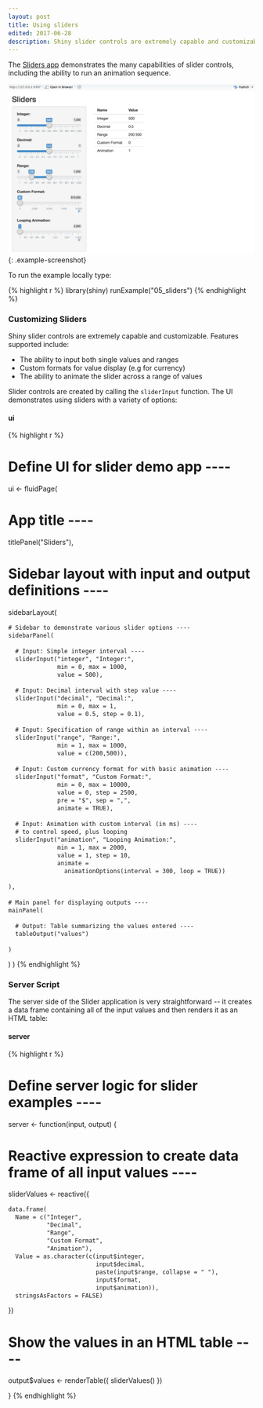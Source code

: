 ```yaml
---
layout: post
title: Using sliders
edited: 2017-06-28
description: Shiny slider controls are extremely capable and customizable. Features supported include the ability to input both single values and ranges, custom formats for value display (e.g for currency), and the ability to animate the slider across a range of values.
---
```


The [Sliders app](/gallery/sliders.html) demonstrates the many capabilities of slider controls, including the ability to run an animation sequence. 

![Sliders Screenshot](../../images/examples/05_sliders.png){: .example-screenshot}

To run the example locally type: 

{% highlight r %}
library(shiny)
runExample("05_sliders")
{% endhighlight %}


### Customizing Sliders

Shiny slider controls are extremely capable and customizable. Features supported include:

* The ability to input both single values and ranges
* Custom formats for value display (e.g for currency)
* The ability to animate the slider across a range of values

Slider controls are created by calling the `sliderInput` function. The UI demonstrates using sliders with a variety of options:

#### ui

{% highlight r %}
# Define UI for slider demo app ----
ui <- fluidPage(

  # App title ----
  titlePanel("Sliders"),

  # Sidebar layout with input and output definitions ----
  sidebarLayout(

    # Sidebar to demonstrate various slider options ----
    sidebarPanel(

      # Input: Simple integer interval ----
      sliderInput("integer", "Integer:",
                  min = 0, max = 1000,
                  value = 500),

      # Input: Decimal interval with step value ----
      sliderInput("decimal", "Decimal:",
                  min = 0, max = 1,
                  value = 0.5, step = 0.1),

      # Input: Specification of range within an interval ----
      sliderInput("range", "Range:",
                  min = 1, max = 1000,
                  value = c(200,500)),

      # Input: Custom currency format for with basic animation ----
      sliderInput("format", "Custom Format:",
                  min = 0, max = 10000,
                  value = 0, step = 2500,
                  pre = "$", sep = ",",
                  animate = TRUE),

      # Input: Animation with custom interval (in ms) ----
      # to control speed, plus looping
      sliderInput("animation", "Looping Animation:",
                  min = 1, max = 2000,
                  value = 1, step = 10,
                  animate =
                    animationOptions(interval = 300, loop = TRUE))

    ),

    # Main panel for displaying outputs ----
    mainPanel(

      # Output: Table summarizing the values entered ----
      tableOutput("values")

    )
  )
)
{% endhighlight %}


### Server Script

The server side of the Slider application is very straightforward -- it creates a data frame containing all of the input values and then renders it as an HTML table:

#### server

{% highlight r %}
# Define server logic for slider examples ----
server <- function(input, output) {

  # Reactive expression to create data frame of all input values ----
  sliderValues <- reactive({

    data.frame(
      Name = c("Integer",
               "Decimal",
               "Range",
               "Custom Format",
               "Animation"),
      Value = as.character(c(input$integer,
                             input$decimal,
                             paste(input$range, collapse = " "),
                             input$format,
                             input$animation)),
      stringsAsFactors = FALSE)

  })

  # Show the values in an HTML table ----
  output$values <- renderTable({
    sliderValues()
  })

}
{% endhighlight %}
